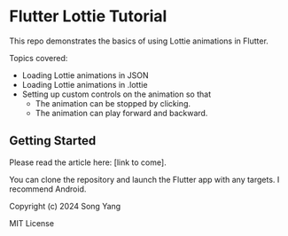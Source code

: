 # Flutter Lottie Tutorial

This repo demonstrates the basics of using Lottie animations in Flutter.

Topics covered:
- Loading Lottie animations in JSON
- Loading Lottie animations in .lottie
- Setting up custom controls on the animation so that
    - The animation can be stopped by clicking.
    - The animation can play forward and backward.

## Getting Started

Please read the article here: [link to come].

You can clone the repository and launch the Flutter app with any targets. I recommend Android.

Copyright (c) 2024 Song Yang

MIT License